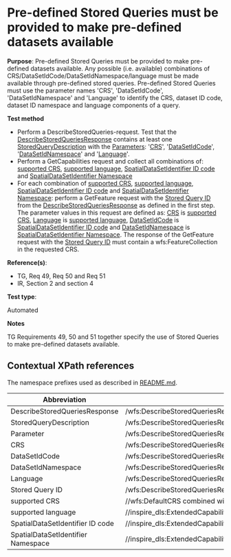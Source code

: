 # Pre-defined Stored Queries must be provided to make pre-defined datasets available

**Purpose**: 
Pre-defined Stored Queries must be provided to make pre-defined datasets available. Any possible (i.e. available) combinations of CRS/DataSetIdCode/DataSetIdNamespace/language must be made available through pre-defined stored queries. Pre-defined Stored Queries must use the parameter names 'CRS', 'DataSetIdCode', 'DataSetIdNamespace' and 'Language' to identify the CRS, dataset ID code, dataset ID namespace and language components of a query.

**Test method**

* Perform a DescribeStoredQueries-request. Test that the [DescribeStoredQueriesResponse](#DescribeStoredQueriesResponse) contains at least one [StoredQueryDescription](#StoredQueryDescription) with the [Parameters](#Parameter): '[CRS](#CRS)', '[DataSetIdCode](#DataSetIdCode)', '[DataSetIdNamespace](#DataSetIdNamespace)' and '[Language](#Language)'.
* Perform a GetCapabilities request and collect all combinations of: [supported CRS](#supportedCRS), [supported language](#supportedLanguage), [SpatialDataSetIdentifier ID code](#SpatialDataSetIdentifierCode) and [SpatialDataSetIdentifier Namespace](#SpatialDataSetIdentifierNamespace)
* For each combination of [supported CRS](#supportedCRS), [supported language](#supportedLanguage), [SpatialDataSetIdentifier ID code](#SpatialDataSetIdentifierCode) and [SpatialDataSetIdentifier Namespace](#SpatialDataSetIdentifierNamespace): perform a GetFeature request with the [Stored Query ID](#storedQueryId) from the [DescribeStoredQueriesResponse](#DescribeStoredQueriesResponse) as defined in the first step. The parameter values in this request are defined as: [CRS](#CRS) is [supported CRS](#supportedCRS), [Language](#Language) is [supported language](#supportedLanguage), [DataSetIdCode](#DataSetIdCode) is [SpatialDataSetIdentifier ID code](#SpatialDataSetIdentifierCode) and [DataSetIdNamespace](#DataSetIdNamespace) is [SpatialDataSetIdentifier Namespace](#SpatialDataSetIdentifierNamespace). The response of the GetFeature request with the [Stored Query ID](#storedQueryId) must contain a wfs:FeatureCollection in the requested CRS.


**Reference(s)**: 

* TG, Req 49, Req 50 and Req 51
* IR, Section 2 and section 4 

**Test type**: 

Automated

**Notes**

TG Requirements 49, 50 and 51 together specify the use of Stored Queries to make pre-defined datasets available.

## Contextual XPath references

The namespace prefixes used as described in [README.md](README.md#namespaces).

Abbreviation                                               |  XPath expression
---------------------------------------------------------- | -------------------------------------------------------------------------
DescribeStoredQueriesResponse <a name="DescribeStoredQueriesResponse"></a> | /wfs:DescribeStoredQueriesResponse
StoredQueryDescription <a name="StoredQueryDescription"></a>| /wfs:DescribeStoredQueriesResponse/wfs:StoredQueryDescription
Parameter <a name="Parameter"></a>| /wfs:DescribeStoredQueriesResponse/wfs:StoredQueryDescription/wfs:Parameter
CRS <a name="CRS"></a> | /wfs:DescribeStoredQueriesResponse/wfs:StoredQueryDescription/wfs:Parameter[@name='CRS']
DataSetIdCode <a name="DataSetIdCode"></a> | /wfs:DescribeStoredQueriesResponse/wfs:StoredQueryDescription/wfs:Parameter[@name='DataSetIdCode']
DataSetIdNamespace <a name="DataSetIdNamespace"></a> | /wfs:DescribeStoredQueriesResponse/wfs:StoredQueryDescription/wfs:Parameter[@name='DataSetIdNamespace']
Language <a name="Language"></a> | /wfs:DescribeStoredQueriesResponse/wfs:StoredQueryDescription/wfs:Parameter[@name='Language']
Stored Query ID <a name="storedQueryId"></a> | /wfs:DescribeStoredQueriesResponse/wfs:StoredQueryDescription/@id
supported CRS <a name="supportedCRS"></a> | //wfs:DefaultCRS combined with //wfs:OtherCRS
supported language <a name="supportedLanguage"></a> | //inspire_dls:ExtendedCapabilities/inspire_common:SupportedLanguages/inspire_common:SupportedLanguage/inspire_common:Language
SpatialDataSetIdentifier ID code <a name="SpatialDataSetIdentifierCode"></a> | //inspire_dls:ExtendedCapabilities/inspire_dls:SpatialDataSetIdentifier/inspire_common:Code
SpatialDataSetIdentifier Namespace <a name="SpatialDataSetIdentifierNamespace"></a>| //inspire_dls:ExtendedCapabilities/inspire_dls:SpatialDataSetIdentifier/inspire_common:Namespace
